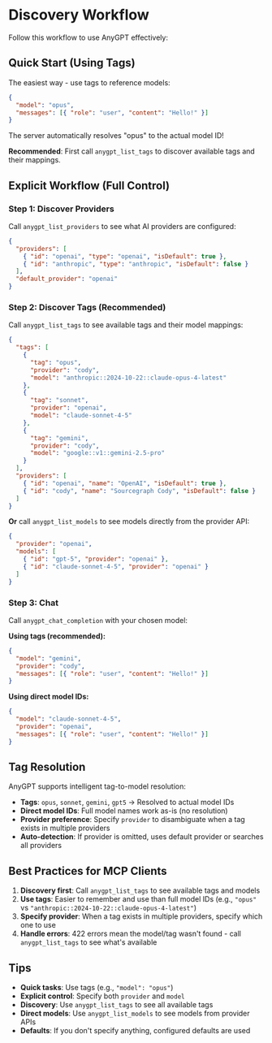 # Discovery Workflow

Follow this workflow to use AnyGPT effectively:

## Quick Start (Using Tags)

The easiest way - use tags to reference models:

```json
{
  "model": "opus",
  "messages": [{ "role": "user", "content": "Hello!" }]
}
```

The server automatically resolves "opus" to the actual model ID!

**Recommended**: First call `anygpt_list_tags` to discover available tags and their mappings.

## Explicit Workflow (Full Control)

### Step 1: Discover Providers

Call `anygpt_list_providers` to see what AI providers are configured:

```json
{
  "providers": [
    { "id": "openai", "type": "openai", "isDefault": true },
    { "id": "anthropic", "type": "anthropic", "isDefault": false }
  ],
  "default_provider": "openai"
}
```

### Step 2: Discover Tags (Recommended)

Call `anygpt_list_tags` to see available tags and their model mappings:

```json
{
  "tags": [
    {
      "tag": "opus",
      "provider": "cody",
      "model": "anthropic::2024-10-22::claude-opus-4-latest"
    },
    {
      "tag": "sonnet",
      "provider": "openai",
      "model": "claude-sonnet-4-5"
    },
    {
      "tag": "gemini",
      "provider": "cody",
      "model": "google::v1::gemini-2.5-pro"
    }
  ],
  "providers": [
    { "id": "openai", "name": "OpenAI", "isDefault": true },
    { "id": "cody", "name": "Sourcegraph Cody", "isDefault": false }
  ]
}
```

**Or** call `anygpt_list_models` to see models directly from the provider API:

```json
{
  "provider": "openai",
  "models": [
    { "id": "gpt-5", "provider": "openai" },
    { "id": "claude-sonnet-4-5", "provider": "openai" }
  ]
}
```

### Step 3: Chat

Call `anygpt_chat_completion` with your chosen model:

**Using tags (recommended):**

```json
{
  "model": "gemini",
  "provider": "cody",
  "messages": [{ "role": "user", "content": "Hello!" }]
}
```

**Using direct model IDs:**

```json
{
  "model": "claude-sonnet-4-5",
  "provider": "openai",
  "messages": [{ "role": "user", "content": "Hello!" }]
}
```

## Tag Resolution

AnyGPT supports intelligent tag-to-model resolution:

- **Tags**: `opus`, `sonnet`, `gemini`, `gpt5` → Resolved to actual model IDs
- **Direct model IDs**: Full model names work as-is (no resolution)
- **Provider preference**: Specify `provider` to disambiguate when a tag exists in multiple providers
- **Auto-detection**: If provider is omitted, uses default provider or searches all providers

## Best Practices for MCP Clients

1. **Discovery first**: Call `anygpt_list_tags` to see available tags and models
2. **Use tags**: Easier to remember and use than full model IDs (e.g., `"opus"` vs `"anthropic::2024-10-22::claude-opus-4-latest"`)
3. **Specify provider**: When a tag exists in multiple providers, specify which one to use
4. **Handle errors**: 422 errors mean the model/tag wasn't found - call `anygpt_list_tags` to see what's available

## Tips

- **Quick tasks**: Use tags (e.g., `"model": "opus"`)
- **Explicit control**: Specify both `provider` and `model`
- **Discovery**: Use `anygpt_list_tags` to see all available tags
- **Direct models**: Use `anygpt_list_models` to see models from provider APIs
- **Defaults**: If you don't specify anything, configured defaults are used
